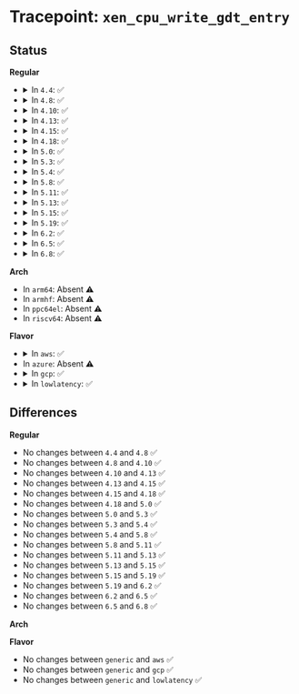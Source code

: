 # Tracepoint: <code>xen_cpu_write_gdt_entry</code>

## Status
<b>Regular</b>
<ul>
<li>
<details>
<summary>In <code>4.4</code>: ✅</summary>

Event:

```c
struct trace_event_raw_xen_cpu_write_gdt_entry {
    struct trace_entry ent;
    u64 desc;
    struct desc_struct *dt;
    int entrynum;
    int type;
    char __data[0];
};
```
Function:

```c
void trace_event_raw_event_xen_cpu_write_gdt_entry(void *__data, struct desc_struct *dt, int entrynum, const void *desc, int type);
```
</details>
</li>
<li>
<details>
<summary>In <code>4.8</code>: ✅</summary>

Event:

```c
struct trace_event_raw_xen_cpu_write_gdt_entry {
    struct trace_entry ent;
    u64 desc;
    struct desc_struct *dt;
    int entrynum;
    int type;
    char __data[0];
};
```
Function:

```c
void trace_event_raw_event_xen_cpu_write_gdt_entry(void *__data, struct desc_struct *dt, int entrynum, const void *desc, int type);
```
</details>
</li>
<li>
<details>
<summary>In <code>4.10</code>: ✅</summary>

Event:

```c
struct trace_event_raw_xen_cpu_write_gdt_entry {
    struct trace_entry ent;
    u64 desc;
    struct desc_struct *dt;
    int entrynum;
    int type;
    char __data[0];
};
```
Function:

```c
void trace_event_raw_event_xen_cpu_write_gdt_entry(void *__data, struct desc_struct *dt, int entrynum, const void *desc, int type);
```
</details>
</li>
<li>
<details>
<summary>In <code>4.13</code>: ✅</summary>

Event:

```c
struct trace_event_raw_xen_cpu_write_gdt_entry {
    struct trace_entry ent;
    u64 desc;
    struct desc_struct *dt;
    int entrynum;
    int type;
    char __data[0];
};
```
Function:

```c
void trace_event_raw_event_xen_cpu_write_gdt_entry(void *__data, struct desc_struct *dt, int entrynum, const void *desc, int type);
```
</details>
</li>
<li>
<details>
<summary>In <code>4.15</code>: ✅</summary>

Event:

```c
struct trace_event_raw_xen_cpu_write_gdt_entry {
    struct trace_entry ent;
    u64 desc;
    struct desc_struct *dt;
    int entrynum;
    int type;
    char __data[0];
};
```
Function:

```c
void trace_event_raw_event_xen_cpu_write_gdt_entry(void *__data, struct desc_struct *dt, int entrynum, const void *desc, int type);
```
</details>
</li>
<li>
<details>
<summary>In <code>4.18</code>: ✅</summary>

Event:

```c
struct trace_event_raw_xen_cpu_write_gdt_entry {
    struct trace_entry ent;
    u64 desc;
    struct desc_struct *dt;
    int entrynum;
    int type;
    char __data[0];
};
```
Function:

```c
void trace_event_raw_event_xen_cpu_write_gdt_entry(void *__data, struct desc_struct *dt, int entrynum, const void *desc, int type);
```
</details>
</li>
<li>
<details>
<summary>In <code>5.0</code>: ✅</summary>

Event:

```c
struct trace_event_raw_xen_cpu_write_gdt_entry {
    struct trace_entry ent;
    u64 desc;
    struct desc_struct *dt;
    int entrynum;
    int type;
    char __data[0];
};
```
Function:

```c
void trace_event_raw_event_xen_cpu_write_gdt_entry(void *__data, struct desc_struct *dt, int entrynum, const void *desc, int type);
```
</details>
</li>
<li>
<details>
<summary>In <code>5.3</code>: ✅</summary>

Event:

```c
struct trace_event_raw_xen_cpu_write_gdt_entry {
    struct trace_entry ent;
    u64 desc;
    struct desc_struct *dt;
    int entrynum;
    int type;
    char __data[0];
};
```
Function:

```c
void trace_event_raw_event_xen_cpu_write_gdt_entry(void *__data, struct desc_struct *dt, int entrynum, const void *desc, int type);
```
</details>
</li>
<li>
<details>
<summary>In <code>5.4</code>: ✅</summary>

Event:

```c
struct trace_event_raw_xen_cpu_write_gdt_entry {
    struct trace_entry ent;
    u64 desc;
    struct desc_struct *dt;
    int entrynum;
    int type;
    char __data[0];
};
```
Function:

```c
void trace_event_raw_event_xen_cpu_write_gdt_entry(void *__data, struct desc_struct *dt, int entrynum, const void *desc, int type);
```
</details>
</li>
<li>
<details>
<summary>In <code>5.8</code>: ✅</summary>

Event:

```c
struct trace_event_raw_xen_cpu_write_gdt_entry {
    struct trace_entry ent;
    u64 desc;
    struct desc_struct *dt;
    int entrynum;
    int type;
    char __data[0];
};
```
Function:

```c
void trace_event_raw_event_xen_cpu_write_gdt_entry(void *__data, struct desc_struct *dt, int entrynum, const void *desc, int type);
```
</details>
</li>
<li>
<details>
<summary>In <code>5.11</code>: ✅</summary>

Event:

```c
struct trace_event_raw_xen_cpu_write_gdt_entry {
    struct trace_entry ent;
    u64 desc;
    struct desc_struct *dt;
    int entrynum;
    int type;
    char __data[0];
};
```
Function:

```c
void trace_event_raw_event_xen_cpu_write_gdt_entry(void *__data, struct desc_struct *dt, int entrynum, const void *desc, int type);
```
</details>
</li>
<li>
<details>
<summary>In <code>5.13</code>: ✅</summary>

Event:

```c
struct trace_event_raw_xen_cpu_write_gdt_entry {
    struct trace_entry ent;
    u64 desc;
    struct desc_struct *dt;
    int entrynum;
    int type;
    char __data[0];
};
```
Function:

```c
void trace_event_raw_event_xen_cpu_write_gdt_entry(void *__data, struct desc_struct *dt, int entrynum, const void *desc, int type);
```
</details>
</li>
<li>
<details>
<summary>In <code>5.15</code>: ✅</summary>

Event:

```c
struct trace_event_raw_xen_cpu_write_gdt_entry {
    struct trace_entry ent;
    u64 desc;
    struct desc_struct *dt;
    int entrynum;
    int type;
    char __data[0];
};
```
Function:

```c
void trace_event_raw_event_xen_cpu_write_gdt_entry(void *__data, struct desc_struct *dt, int entrynum, const void *desc, int type);
```
</details>
</li>
<li>
<details>
<summary>In <code>5.19</code>: ✅</summary>

Event:

```c
struct trace_event_raw_xen_cpu_write_gdt_entry {
    struct trace_entry ent;
    u64 desc;
    struct desc_struct *dt;
    int entrynum;
    int type;
    char __data[0];
};
```
Function:

```c
void trace_event_raw_event_xen_cpu_write_gdt_entry(void *__data, struct desc_struct *dt, int entrynum, const void *desc, int type);
```
</details>
</li>
<li>
<details>
<summary>In <code>6.2</code>: ✅</summary>

Event:

```c
struct trace_event_raw_xen_cpu_write_gdt_entry {
    struct trace_entry ent;
    u64 desc;
    struct desc_struct *dt;
    int entrynum;
    int type;
    char __data[0];
};
```
Function:

```c
void trace_event_raw_event_xen_cpu_write_gdt_entry(void *__data, struct desc_struct *dt, int entrynum, const void *desc, int type);
```
</details>
</li>
<li>
<details>
<summary>In <code>6.5</code>: ✅</summary>

Event:

```c
struct trace_event_raw_xen_cpu_write_gdt_entry {
    struct trace_entry ent;
    u64 desc;
    struct desc_struct *dt;
    int entrynum;
    int type;
    char __data[0];
};
```
Function:

```c
void trace_event_raw_event_xen_cpu_write_gdt_entry(void *__data, struct desc_struct *dt, int entrynum, const void *desc, int type);
```
</details>
</li>
<li>
<details>
<summary>In <code>6.8</code>: ✅</summary>

Event:

```c
struct trace_event_raw_xen_cpu_write_gdt_entry {
    struct trace_entry ent;
    u64 desc;
    struct desc_struct *dt;
    int entrynum;
    int type;
    char __data[0];
};
```
Function:

```c
void trace_event_raw_event_xen_cpu_write_gdt_entry(void *__data, struct desc_struct *dt, int entrynum, const void *desc, int type);
```
</details>
</li>
</ul>
<b>Arch</b>
<ul>
<li>
In <code>arm64</code>: Absent ⚠️
</li>
<li>
In <code>armhf</code>: Absent ⚠️
</li>
<li>
In <code>ppc64el</code>: Absent ⚠️
</li>
<li>
In <code>riscv64</code>: Absent ⚠️
</li>
</ul>
<b>Flavor</b>
<ul>
<li>
<details>
<summary>In <code>aws</code>: ✅</summary>

Event:

```c
struct trace_event_raw_xen_cpu_write_gdt_entry {
    struct trace_entry ent;
    u64 desc;
    struct desc_struct *dt;
    int entrynum;
    int type;
    char __data[0];
};
```
Function:

```c
void trace_event_raw_event_xen_cpu_write_gdt_entry(void *__data, struct desc_struct *dt, int entrynum, const void *desc, int type);
```
</details>
</li>
<li>
In <code>azure</code>: Absent ⚠️
</li>
<li>
<details>
<summary>In <code>gcp</code>: ✅</summary>

Event:

```c
struct trace_event_raw_xen_cpu_write_gdt_entry {
    struct trace_entry ent;
    u64 desc;
    struct desc_struct *dt;
    int entrynum;
    int type;
    char __data[0];
};
```
Function:

```c
void trace_event_raw_event_xen_cpu_write_gdt_entry(void *__data, struct desc_struct *dt, int entrynum, const void *desc, int type);
```
</details>
</li>
<li>
<details>
<summary>In <code>lowlatency</code>: ✅</summary>

Event:

```c
struct trace_event_raw_xen_cpu_write_gdt_entry {
    struct trace_entry ent;
    u64 desc;
    struct desc_struct *dt;
    int entrynum;
    int type;
    char __data[0];
};
```
Function:

```c
void trace_event_raw_event_xen_cpu_write_gdt_entry(void *__data, struct desc_struct *dt, int entrynum, const void *desc, int type);
```
</details>
</li>
</ul>

## Differences
<b>Regular</b>
<ul>
<li>
No changes between <code>4.4</code> and <code>4.8</code> ✅
</li>
<li>
No changes between <code>4.8</code> and <code>4.10</code> ✅
</li>
<li>
No changes between <code>4.10</code> and <code>4.13</code> ✅
</li>
<li>
No changes between <code>4.13</code> and <code>4.15</code> ✅
</li>
<li>
No changes between <code>4.15</code> and <code>4.18</code> ✅
</li>
<li>
No changes between <code>4.18</code> and <code>5.0</code> ✅
</li>
<li>
No changes between <code>5.0</code> and <code>5.3</code> ✅
</li>
<li>
No changes between <code>5.3</code> and <code>5.4</code> ✅
</li>
<li>
No changes between <code>5.4</code> and <code>5.8</code> ✅
</li>
<li>
No changes between <code>5.8</code> and <code>5.11</code> ✅
</li>
<li>
No changes between <code>5.11</code> and <code>5.13</code> ✅
</li>
<li>
No changes between <code>5.13</code> and <code>5.15</code> ✅
</li>
<li>
No changes between <code>5.15</code> and <code>5.19</code> ✅
</li>
<li>
No changes between <code>5.19</code> and <code>6.2</code> ✅
</li>
<li>
No changes between <code>6.2</code> and <code>6.5</code> ✅
</li>
<li>
No changes between <code>6.5</code> and <code>6.8</code> ✅
</li>
</ul>
<b>Arch</b>
<ul>
</ul>
<b>Flavor</b>
<ul>
<li>
No changes between <code>generic</code> and <code>aws</code> ✅
</li>
<li>
No changes between <code>generic</code> and <code>gcp</code> ✅
</li>
<li>
No changes between <code>generic</code> and <code>lowlatency</code> ✅
</li>
</ul>
